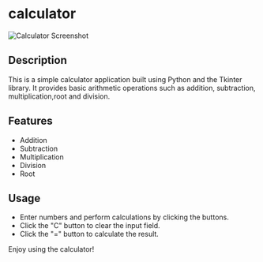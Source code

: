 # calculator
![Calculator Screenshot](calculator\Capture.PNG)

## Description

This is a simple calculator application built using Python and the Tkinter library. It provides basic arithmetic operations such as addition, subtraction, multiplication,root and division.

## Features

- Addition
- Subtraction
- Multiplication
- Division
- Root

## Usage

* Enter numbers and perform calculations by clicking the buttons.
* Click the "C" button to clear the input field.
* Click the "=" button to calculate the result.

Enjoy using the calculator!